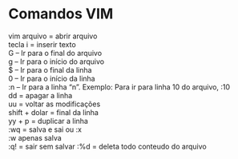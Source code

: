 # Comandos VIM
vim arquivo = abrir arquivo  
tecla i = inserir texto  
G  – Ir para o final do arquivo  
g   – Ir para o início do arquivo  
$   – Ir para o final da linha  
0   – Ir para o início da linha  
:n  – Ir para a linha “n”. Exemplo: Para ir para linha 10 do arquivo, :10  
dd = apagar a linha  
uu = voltar as modificações  
shift + dolar = final da linha  
yy + p = duplicar a linha  
:wq = salva e sai ou :x  
:w apenas salva  
:q! = sair sem salvar
:%d = deleta todo conteudo do arquivo
